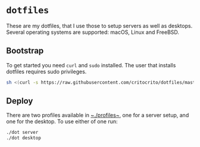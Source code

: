 # `dotfiles`

These are my dotfiles, that I use those to setup servers as well as desktops.
Several operating systems are supported: macOS, Linux and FreeBSD.

## Bootstrap

To get started you need `curl` and `sudo` installed. The user that installs
dotfiles requires sudo privileges.

``` sh
sh <(curl -s https://raw.githubusercontent.com/critocrito/dotfiles/master/bootstrap)
```

## Deploy

There are two profiles available in [~./profiles~](./profiles), one for a server
setup, and one for the desktop. To use either of one run:

``` sh
./dot server
./dot desktop
```

